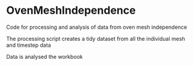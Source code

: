 # OvenMeshIndependence

Code for processing and analysis of data from oven mesh independence

The processing script creates a tidy dataset from all the individual mesh and timestep data

Data is analysed the workbook
